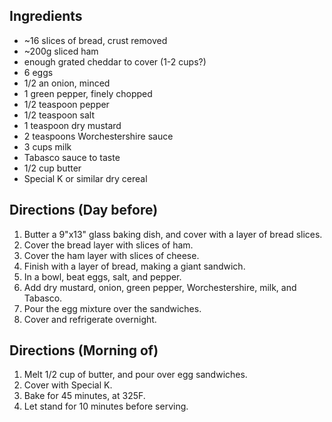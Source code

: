## Ingredients
- ~16 slices of bread, crust removed
- ~200g sliced ham
- enough grated cheddar to cover (1-2 cups?)
- 6 eggs
- 1/2 an onion, minced
- 1 green pepper, finely chopped
- 1/2 teaspoon pepper
- 1/2 teaspoon salt
- 1 teaspoon dry mustard
- 2 teaspoons Worchestershire sauce
- 3 cups milk
- Tabasco sauce to taste
- 1/2 cup butter
- Special K or similar dry cereal

## Directions (Day before)
1. Butter a 9"x13" glass baking dish, and cover with a layer of bread slices.
1. Cover the bread layer with slices of ham.
1. Cover the ham layer with slices of cheese.
1. Finish with a layer of bread, making a giant sandwich.
1. In a bowl, beat eggs, salt, and pepper.
1. Add dry mustard, onion, green pepper, Worchestershire, milk, and Tabasco.
1. Pour the egg mixture over the sandwiches.
1. Cover and refrigerate overnight.

## Directions (Morning of)
1. Melt 1/2 cup of butter, and pour over egg sandwiches.
1. Cover with Special K.
1. Bake for 45 minutes, at 325F.
1. Let stand for 10 minutes before serving.
